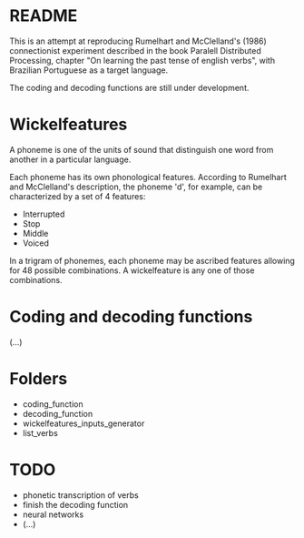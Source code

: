 # README


This is an attempt at reproducing Rumelhart and McClelland's (1986) connectionist experiment described  in the book Paralell Distributed Processing, chapter "On learning the past tense of english verbs", with Brazilian Portuguese as a target language.

The coding and decoding functions are still under development.

# Wickelfeatures 

A phoneme is one of the units of sound that distinguish one word from another in a particular language.

Each phoneme has its own phonological features. According to Rumelhart and McClelland's description, the phoneme 'd', for example, can be characterized by a set of 4 features:  

  - Interrupted
  - Stop
  - Middle
  - Voiced

In a trigram of phonemes, each phoneme may be ascribed features allowing for 48 possible combinations. A wickelfeature is any one of those combinations.

# Coding and decoding functions 

(...)


# Folders 
 - coding_function
 - decoding_function
 - wickelfeatures_inputs_generator
 - list_verbs
 
# TODO
- phonetic transcription of verbs
- finish the decoding function
- neural networks
- (...)

